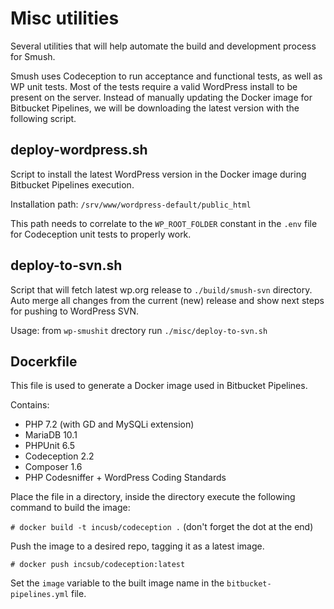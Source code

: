 # Misc utilities

Several utilities that will help automate the build and development process for Smush.

Smush uses Codeception to run acceptance and functional tests, as well as WP unit tests. Most of the tests require a valid
WordPress install to be present on the server. Instead of manually updating the Docker image for Bitbucket Pipelines, we
will be downloading the latest version with the following script. 

## deploy-wordpress.sh

Script to install the latest WordPress version in the Docker image during Bitbucket Pipelines execution.

Installation path: `/srv/www/wordpress-default/public_html`

This path needs to correlate to the `WP_ROOT_FOLDER` constant in the `.env` file for Codeception unit tests to properly work.

## deploy-to-svn.sh

Script that will fetch latest wp.org release to `./build/smush-svn` directory. Auto merge all changes from the current (new)
release and show next steps for pushing to WordPress SVN.

Usage: from `wp-smushit` drectory run `./misc/deploy-to-svn.sh`

## Docerkfile

This file is used to generate a Docker image used in Bitbucket Pipelines.

Contains:
* PHP 7.2 (with GD and MySQLi extension)
* MariaDB 10.1
* PHPUnit 6.5
* Codeception 2.2
* Composer 1.6
* PHP Codesniffer + WordPress Coding Standards

Place the file in a directory, inside the directory execute the following command to build the image:

`# docker build -t incusb/codeception .` (don't forget the dot at the end)

Push the image to a desired repo, tagging it as a latest image.

`# docker push incsub/codeception:latest` 

Set the `image` variable to the built image name in the `bitbucket-pipelines.yml` file.
